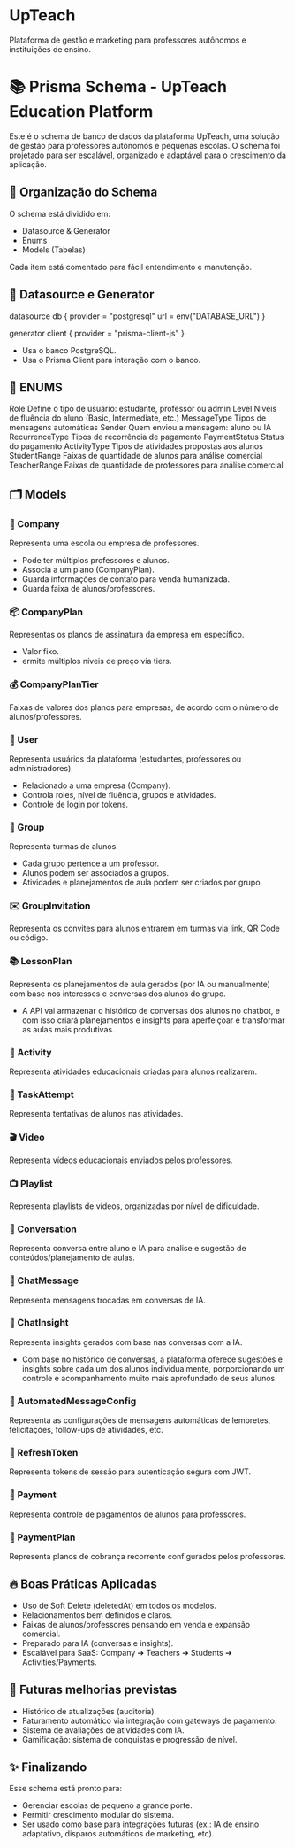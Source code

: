 # UpTeach
Plataforma de gestão e marketing para professores autônomos e instituições de ensino.

# 📚 Prisma Schema - UpTeach Education Platform
Este é o schema de banco de dados da plataforma UpTeach, uma solução de gestão para professores autônomos e pequenas escolas.
O schema foi projetado para ser escalável, organizado e adaptável para o crescimento da aplicação.

## 📑 Organização do Schema
O schema está dividido em:

- Datasource & Generator
- Enums
- Models (Tabelas)

Cada item está comentado para fácil entendimento e manutenção.

## 🔗 Datasource e Generator

datasource db {
  provider = "postgresql"
  url      = env("DATABASE_URL")
}

generator client {
  provider = "prisma-client-js"
}

* Usa o banco PostgreSQL.
* Usa o Prisma Client para interação com o banco.

## 🎯 ENUMS

Role	        Define o tipo de usuário: estudante, professor ou admin
Level	        Níveis de fluência do aluno (Basic, Intermediate, etc.)
MessageType	    Tipos de mensagens automáticas
Sender	        Quem enviou a mensagem: aluno ou IA
RecurrenceType	Tipos de recorrência de pagamento
PaymentStatus	Status do pagamento
ActivityType	Tipos de atividades propostas aos alunos
StudentRange	Faixas de quantidade de alunos para análise comercial
TeacherRange	Faixas de quantidade de professores para análise comercial

## 🗂️ Models

### 🏢 Company
Representa uma escola ou empresa de professores.

- Pode ter múltiplos professores e alunos.
- Associa a um plano (CompanyPlan).
- Guarda informações de contato para venda humanizada.
- Guarda faixa de alunos/professores.

### 📦 CompanyPlan
Representas os planos de assinatura da empresa em específico.

- Valor fixo.
- ermite múltiplos níveis de preço via tiers.

### 💰 CompanyPlanTier
Faixas de valores dos planos para empresas, de acordo com o número de alunos/professores.

### 👤 User
Representa usuários da plataforma (estudantes, professores ou administradores).

- Relacionado a uma empresa (Company).
- Controla roles, nível de fluência, grupos e atividades.
- Controle de login por tokens.

### 👥 Group
Representa turmas de alunos.

- Cada grupo pertence a um professor.
- Alunos podem ser associados a grupos.
- Atividades e planejamentos de aula podem ser criados por grupo.

### ✉️ GroupInvitation
Representa os convites para alunos entrarem em turmas via link, QR Code ou código.

### 📚 LessonPlan
Representa os planejamentos de aula gerados (por IA ou manualmente) com base nos interesses e conversas dos alunos do grupo.

- A API vai armazenar o histórico de conversas dos alunos no chatbot, e com isso criará planejamentos e insights para aperfeiçoar e transformar as aulas mais produtivas.

### 📝 Activity
Representa atividades educacionais criadas para alunos realizarem.

### 🧠 TaskAttempt
Representa tentativas de alunos nas atividades.

### 🎬 Video
Representa vídeos educacionais enviados pelos professores.

### 📺 Playlist
Representa playlists de vídeos, organizadas por nível de dificuldade.

### 💬 Conversation
Representa conversa entre aluno e IA para análise e sugestão de conteúdos/planejamento de aulas.

### 💭 ChatMessage
Representa mensagens trocadas em conversas de IA.

### 🔎 ChatInsight
Representa insights gerados com base nas conversas com a IA.

- Com base no histórico de conversas, a plataforma oferece sugestões e insights sobre cada um dos alunos individualmente, porporcionando um controle e acompanhamento muito mais aprofundado de seus alunos.

### 🧠 AutomatedMessageConfig
Representa as configurações de mensagens automáticas de lembretes, felicitações, follow-ups de atividades, etc.

### 🔐 RefreshToken
Representa tokens de sessão para autenticação segura com JWT.

### 🧾 Payment
Representa controle de pagamentos de alunos para professores.

### 📅 PaymentPlan
Representa planos de cobrança recorrente configurados pelos professores.

## 🔥 Boas Práticas Aplicadas

- Uso de Soft Delete (deletedAt) em todos os modelos.
- Relacionamentos bem definidos e claros.
- Faixas de alunos/professores pensando em venda e expansão comercial.
- Preparado para IA (conversas e insights).
- Escalável para SaaS: Company ➔ Teachers ➔ Students ➔ Activities/Payments.

## 🚀 Futuras melhorias previstas

- Histórico de atualizações (auditoria).
- Faturamento automático via integração com gateways de pagamento.
- Sistema de avaliações de atividades com IA.
- Gamificação: sistema de conquistas e progressão de nível.

## ✨ Finalizando

Esse schema está pronto para:

- Gerenciar escolas de pequeno a grande porte.
- Permitir crescimento modular do sistema.
- Ser usado como base para integrações futuras (ex.: IA de ensino adaptativo, disparos automáticos de marketing, etc).
